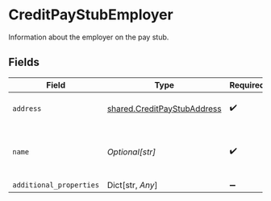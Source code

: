 # CreditPayStubEmployer

Information about the employer on the pay stub.


## Fields

| Field                                                                      | Type                                                                       | Required                                                                   | Description                                                                |
| -------------------------------------------------------------------------- | -------------------------------------------------------------------------- | -------------------------------------------------------------------------- | -------------------------------------------------------------------------- |
| `address`                                                                  | [shared.CreditPayStubAddress](../../models/shared/creditpaystubaddress.md) | :heavy_check_mark:                                                         | Address on the pay stub.                                                   |
| `name`                                                                     | *Optional[str]*                                                            | :heavy_check_mark:                                                         | The name of the employer on the pay stub.                                  |
| `additional_properties`                                                    | Dict[str, *Any*]                                                           | :heavy_minus_sign:                                                         | N/A                                                                        |
